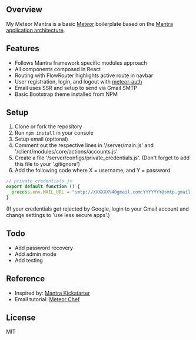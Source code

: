 ## Overview
My Meteor Mantra is a basic [Meteor](https://www.meteor.com) boilerplate based on the [Mantra application architecture](https://github.com/kadirahq/mantra).

## Features
* Follows Mantra framework specific modules approach
* All components composed in React
* Routing with FlowRouter highlights active route in navbar
* User registration, login, and logout with [meteor-auth](https://github.com/remotebase/meteor-auth)
* Email uses SSR and setup to send via Gmail SMTP
* Basic Bootstrap theme installed from NPM

## Setup
1. Clone or fork the repository
2. Run `npm install` in your console
3. Setup email (optional)
  1. Comment out the respective lines in '/server/main.js' and '/client/modules/core/actions/accounts.js'
  2. Create a file '/server/configs/private_credentials.js'. (Don't forget to add this file to your '.gitignore')
  3. Add the following code where X = username, and Y = password
  ```javascript
  // private_credentials.js
  export default function () {
    process.env.MAIL_URL = "smtp://XXXXXX%40gmail.com:YYYYYYY@smtp.gmail.com:465/"
  }
  ```
  (If your credentials get rejected by Google, login to your Gmail account and change settings to 'use less secure apps'.)

## Todo
* Add password recovery
* Add admin mode
* Add testing

## Reference
* Inspired by: [Mantra Kickstarter](https://github.com/mantrajs/meteor-mantra-kickstarter)
* Email tutorial: [Meteor Chef](https://themeteorchef.com/snippets/using-the-email-package/#tmc-configuration)

## License
MIT
